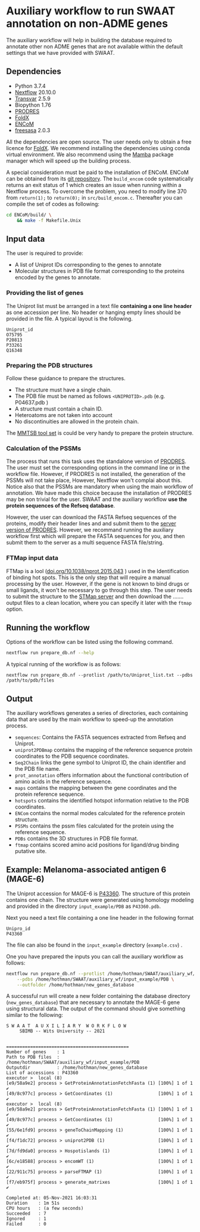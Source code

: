 # Auxiliary workflow to run SWAAT annotation on non-ADME genes

The auxiliary workflow will help in building the database required to annotate other non ADME genes that are not available within the default settings that we have provided with SWAAT. 

## Dependencies 

* Python 3.7.4
* [Nextflow](https://www.nextflow.io/) 20.10.0
* [Transvar](https://transvar.readthedocs.io/en/latest/index.html) 2.5.9
* Biopython  1.76
* [PRODRES](https://github.com/ElofssonLab/PRODRES)
* [FoldX](http://foldxsuite.crg.eu/)
* [ENCoM](https://github.com/NRGlab/ENCoM)
* [freesasa](https://freesasa.github.io/) 2.0.3

All the dependencies are open source. The user needs only to obtain a free licence for [FoldX](http://foldxsuite.crg.eu/). We recommend installing the dependencies using conda virtual environment.  We also recommend using the [Mamba](https://github.com/mamba-org/mamba) package manager which will speed up the building process. 

A special consideration must be paid to the installation of ENCoM. ENCoM can be obtained from its [git repository](https://github.com/NRGlab/ENCoM). The `build_encom` code systematically returns an exit status of 1 which creates an issue when running within  a Nextflow process. To overcome the problem, you need to modify line 370 from `return(1);` to `return(0);` in `src/build_encom.c`. Thereafter you can compile the set of codes as following: 

```sh
cd ENCoM/build/ \
	&& make -f Makefile.Unix
```



## Input data

The user is required to provide:

*  A list of Uniprot IDs corresponding to the genes to annotate
* Molecular structures in PDB file format corresponding to the proteins encoded by the genes to annotate. 

### Providing the list of genes

The Uniprot list must be arranged in a text file **containing a one line header** as one accession per line. No header or hanging empty lines should be provided in the file. A typical layout is the following. 

```
Uniprot_id
O75795
P20813
P33261
Q16348
```

### Preparing the PDB structures

Follow these guidance to prepare the structures. 

* The structure must have a single chain.
* The PDB file must be named as follows `<UNIPROTID>.pdb` (e.g. P04637.pdb )
* A structure must contain a chain ID. 
* Heteroatoms are not taken into account
* No discontinuities are allowed in the protein chain. 

The [MMTSB tool set](https://github.com/mmtsb/toolset) is could be very handy to prepare the protein structure.

### Calculation of the PSSMs

The process that runs this task uses the standalone version of [PRODRES](https://github.com/ElofssonLab/PRODRES). The user must set the corresponding options in the command line or in the workflow file. However, if PRODRES is not installed, the generation of the PSSMs will not take place, However, Nextflow won't complai about this. Notice also that the PSSMs are mandatory when using the main workflow of annotation. We have made this choice because the installation of PRODRES may be non trivial for the user. SWAAT and the auxiliary workflow **use the protein sequences of the Refseq database**. 

However, the user can download the FASTA Refseq sequences of the proteins, modify their header lines and and submit them to the [server version of PRODRES](https://prodres.bioinfo.se/).  However, we recommand running the auxiliary workflow first which will prepare the FASTA sequences for you, and then submit them to the server as a multi sequence FASTA file/string.  

### FTMap input data 

FTMap is a lool ([doi.org/10.1038/nprot.2015.043](doi.org/10.1038/nprot.2015.043) ) used in the Identification of binding hot spots. This is the only step that will require a manual processing by the user. However, if the gene is not known to bind drugs or small ligands, it won't be necessary to go through this step. The user needs to submit the structure to the  [STMap server](http://ftmap.bu.edu/login.php) and then download the ....... output files to a clean location, where you can specify it later with the `ftmap` option.

## Running the workflow 

Options of the workflow can be listed using the following command.

```bash
nextflow run prepare_db.nf --help 
```

A typical running of the workflow is as follows: 

```
nextflow run prepare_db.nf --protlist /path/to/Uniprot_list.txt --pdbs /path/to/pdb/files
```

## Output

The auxiliary workflows generates a series of directories, each containing data that are used by the main workflow to speed-up the annotation process. 

* `sequences`: Contains the FASTA sequences extracted from Refseq and Uniprot. 
* `uniprot2PDBmap` contains the mapping of the reference sequence protein coordinates to the PDB sequence coordinates. 
* `Seq2Chain` links the gene symbol to Uniprot ID, the chain identifier and the PDB file name.
* `prot_annotation` offers information about the functional contribution of amino acids in the reference sequence. 
* `maps` contains the mapping between the gene coordinates and the protein reference sequence. 
* `hotspots` contains the identified hotspot information relative to the PDB coordinates. 
* `ENCom` contains the normal modes calculated for the reference protein structure.
* `PSSMs` contains the pssm files calculated for the protein using the reference sequence.
* `PDBs` contains the 3D structures in PDB file format.
* `ftmap` contains scored amino acid positions for ligand/drug binding putative site. 

## Example: Melanoma-associated antigen 6 (MAGE-6)

The Uniprot accession for MAGE-6 is [P43360](https://www.uniprot.org/uniprot/P43360). The structure of this protein contains one chain. The structure were generated using homology modeling and provided in the directory `input_example/PDB` as `P43360.pdb`. 

Next you need a text file containing a one line header in the following format

```
Unipro_id
P43360
```

The file can also be found in the `input_example` directory (`example.csv`) . 

One you have prepared the inputs you can call the auxiliary workflow as follows: 

```bash
nextflow run prepare_db.nf --protlist /home/hothman/SWAAT/auxiliary_wf/input_example/example.csv \
	--pdbs /home/hothman/SWAAT/auxiliary_wf/input_example/PDB \
	--outfolder /home/hothman/new_genes_database
```

A successful run will create a new folder containing the database directory (`new_genes_database`) that are necessary to annotate the MAGE-6 gene using structural data. The output of the command should give something similar to the following:

```
S W A A T  A U X I L I A R Y  W O R K F L O W  
     SBIMB -- Wits University -- 2021  


==============================================
Number of genes    : 1
Path to PDB files  : /home/hothman/SWAAT/auxiliary_wf/input_example/PDB
Outputdir          : /home/hothman/new_genes_database
List of accessions : P43360
executor >  local (8)
[e9/58a9e2] process > GetProteinAnnotationFetchFasta (1) [100%] 1 of 1 ✔
[49/8c977c] process > GetCoordinates (1)                 [100%] 1 of 1 ✔
executor >  local (8)
[e9/58a9e2] process > GetProteinAnnotationFetchFasta (1) [100%] 1 of 1 ✔
[49/8c977c] process > GetCoordinates (1)                 [100%] 1 of 1 ✔
[55/6e1fd9] process > geneToChainMapping (1)             [100%] 1 of 1 ✔
[f4/f1dc72] process > uniprot2PDB (1)                    [100%] 1 of 1 ✔
[7d/fd9da0] process > Hospotislands (1)                  [100%] 1 of 1 ✔
[6c/e18588] process > encomWT (1)                        [100%] 1 of 1 ✔
[22/911c75] process > parseFTMAP (1)                     [100%] 1 of 1 ✔
[f7/eb975f] process > generate_matrixes                  [100%] 1 of 1 ✔

Completed at: 05-Nov-2021 16:03:31
Duration    : 1m 51s
CPU hours   : (a few seconds)
Succeeded   : 7
Ignored     : 1
Failed      : 0

```



